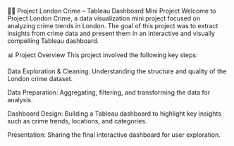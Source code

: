 🕵️‍♂️ Project London Crime – Tableau Dashboard Mini Project
Welcome to Project London Crime, a data visualization mini project focused on analyzing crime trends in London. The goal of this project was to extract insights from crime data and present them in an interactive and visually compelling Tableau dashboard.

📊 Project Overview
This project involved the following key steps:

Data Exploration & Cleaning: Understanding the structure and quality of the London crime dataset.

Data Preparation: Aggregating, filtering, and transforming the data for analysis.

Dashboard Design: Building a Tableau dashboard to highlight key insights such as crime trends, locations, and categories.

Presentation: Sharing the final interactive dashboard for user exploration.
